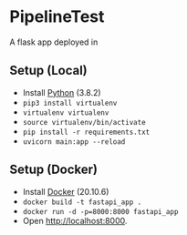# PipelineTest
A flask app deployed in 

## Setup (Local)
- Install [Python](https://www.python.org/downloads/) (3.8.2)
- ``pip3 install virtualenv``
- ``virtualenv virtualenv``
- ``source virtualenv/bin/activate``
- ``pip install -r requirements.txt``
- ``uvicorn main:app --reload``

## Setup (Docker)
- Install [Docker](https://www.docker.com) (20.10.6)
- ``docker build -t fastapi_app . ``
- ``docker run -d -p=8000:8000 fastapi_app ``
- Open [http://localhost:8000](http://localhost:8000).